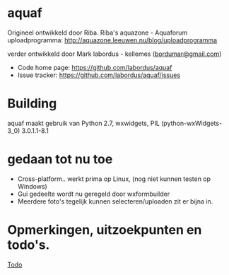 aquaf
=====

Origineel ontwikkeld door Riba.
Riba's aquazone - Aquaforum uploadprogramma: http://aquazone.leeuwen.nu/blog/uploadprogramma

verder ontwikkeld door Mark labordus - kellemes (bordumar@gmail.com)

* Code home page: https://github.com/labordus/aquaf
* Issue tracker: https://github.com/labordus/aquaf/issues

# Building

aquaf maakt gebruik van Python 2.7, wxwidgets, PIL
(python-wxWidgets-3_0) 3.0.1.1-8.1

# gedaan tot nu toe
- Cross-platform.. werkt prima op Linux, (nog niet kunnen testen op Windows)
- Gui gedeelte wordt nu geregeld door wxformbuilder
- Meerdere foto's tegelijk kunnen selecteren/uploaden zit er bijna in.

# Opmerkingen, uitzoekpunten en todo's.

[Todo](TODO.md)
